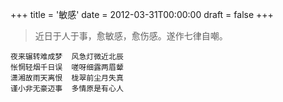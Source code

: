 +++
title = '敏感'
date = 2012-03-31T00:00:00
draft = false
+++

> 近日于人于事，愈敏感，愈伤感。遂作七律自嘲。


```text
夜来辗转难成梦  风急灯微近北辰
怅惘轻烟千日误  嗟呀细露两眉颦
潇湘故雨天离恨  栊翠前尘月失真
谨小非无豪迈事  多情原是有心人
```
